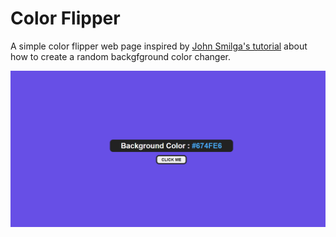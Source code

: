 # Color Flipper

A simple color flipper web page inspired by [John Smilga's tutorial](https://www.freecodecamp.org/news/javascript-projects-for-beginners/#heading-how-to-create-a-color-flipper) about how to create a random backgfground color changer.

![page preview](assets/images/image.png)